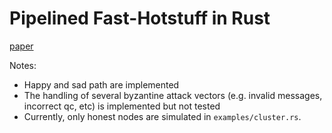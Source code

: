 # Pipelined Fast-Hotstuff in Rust
[paper](https://arxiv.org/abs/2010.11454)

Notes:
- Happy and sad path are implemented
- The handling of several byzantine attack vectors (e.g. invalid messages, incorrect qc, etc) is implemented but not tested
- Currently, only honest nodes are simulated in `examples/cluster.rs`.
